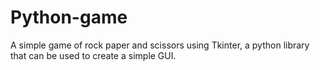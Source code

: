 # Python-game
A simple game of rock paper and scissors using Tkinter, a python library that can be used to create a simple GUI.
